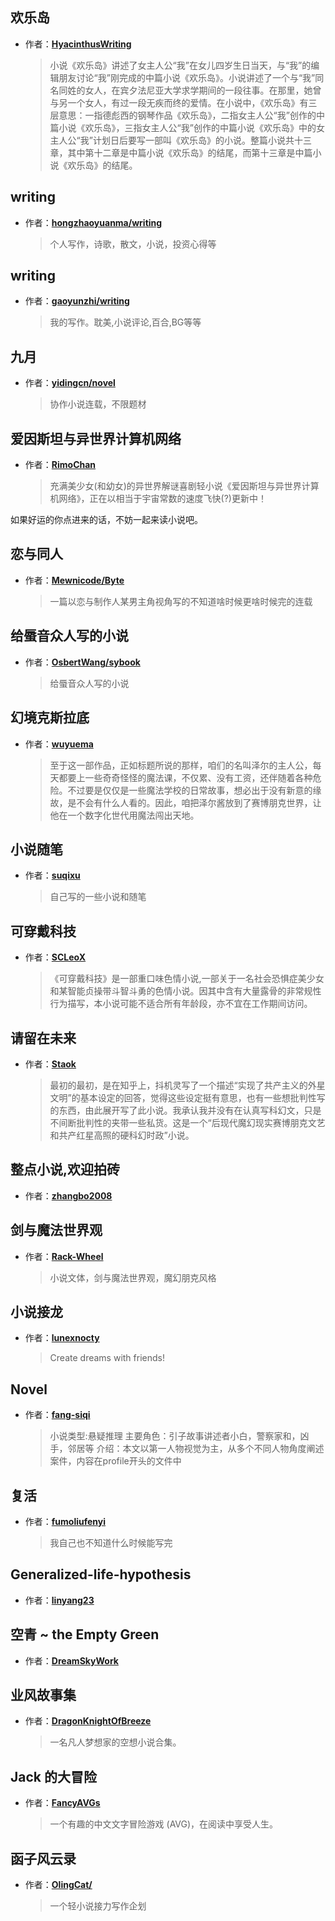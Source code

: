 ## 欢乐岛

- 作者：**[HyacinthusWriting](https://github.com/HyacinthusWriting/L-isle-Joyeuse)**


    > 小说《欢乐岛》讲述了女主人公“我”在女儿四岁生日当天，与“我”的编辑朋友讨论“我”刚完成的中篇小说《欢乐岛》。小说讲述了一个与“我”同名同姓的女人，在宾夕法尼亚大学求学期间的一段往事。在那里，她曾与另一个女人，有过一段无疾而终的爱情。在小说中，《欢乐岛》有三层意思：一指德彪西的钢琴作品《欢乐岛》，二指女主人公“我”创作的中篇小说《欢乐岛》，三指女主人公“我”创作的中篇小说《欢乐岛》中的女主人公“我”计划日后要写一部叫《欢乐岛》的小说。整篇小说共十三章，其中第十二章是中篇小说《欢乐岛》的结尾，而第十三章是中篇小说《欢乐岛》的结尾。


## writing

- 作者：**[hongzhaoyuanma/writing](https://github.com/hongzhaoyuanma/writing)**

 

    > 个人写作，诗歌，散文，小说，投资心得等

## writing

- 作者：**[gaoyunzhi/writing](https://github.com/gaoyunzhi/writing)**

    > 我的写作。耽美,小说评论,百合,BG等等

## 九月

- 作者：**[yidingcn/novel](https://github.com/yidingcn/novel)**

 

    > 协作小说连载，不限题材

## 爱因斯坦与异世界计算机网络

- 作者：**[RimoChan](https://github.com/RimoChan/Einstein-and-The-Other-World-Computer-Network)**

 

    > 充满美少女(和幼女)的异世界解谜喜剧轻小说《爱因斯坦与异世界计算机网络》，正在以相当于宇宙常数的速度飞快(?)更新中！

如果好运的你点进来的话，不妨一起来读小说吧。

## 恋与同人

- 作者：**[Mewnicode/Byte](https://github.com/Mewnicode/Byte)**

 

    > 一篇以恋与制作人某男主角视角写的不知道啥时候更啥时候完的连载

## 给蜃音众人写的小说

- 作者：**[OsbertWang/sybook](https://github.com/OsbertWang/sybook)**

 

    > 给蜃音众人写的小说

## 幻境克斯拉底

- 作者：**[wuyuema](https://github.com/wuyuema/Zeul-has-to-continue-his-magic-lesson-today)**

 

    > 至于这一部作品，正如标题所说的那样，咱们的名叫泽尔的主人公，每天都要上一些奇奇怪怪的魔法课，不仅累、没有工资，还伴随着各种危险。不过要是仅仅是一些魔法学校的日常故事，想必出于没有新意的缘故，是不会有什么人看的。因此，咱把泽尔酱放到了赛博朋克世界，让他在一个数字化世代用魔法闯出天地。

## 小说随笔

- 作者：**[suqixu](https://github.com/suqixu/blog)**

 

    > 自己写的一些小说和随笔

## 可穿戴科技

- 作者：**[SCLeoX](https://github.com/SCLeoX/Wearable-Technology)**

 

    > 《可穿戴科技》是一部重口味色情小说,一部关于一名社会恐惧症美少女和某智能贞操带斗智斗勇的色情小说。因其中含有大量露骨的非常规性行为描写，本小说可能不适合所有年龄段，亦不宜在工作期间访问。

## 请留在未来

- 作者：**[Staok](https://github.com/Staok/Please-stay-in-the-future)**

 

    > 最初的最初，是在知乎上，抖机灵写了一个描述“实现了共产主义的外星文明”的基本设定的回答，觉得这些设定挺有意思，也有一些想批判性写的东西，由此展开写了此小说。我承认我并没有在认真写科幻文，只是不间断批判性的夹带一些私货。这是一个“后现代魔幻现实赛博朋克文艺和共产红星高照的硬科幻时政”小说。

## 整点小说,欢迎拍砖

- 作者：**[zhangbo2008](https://github.com/zhangbo2008/TryingWriteHorrorStory)**


## 剑与魔法世界观

- 作者：**[Rack-Wheel](https://github.com/Rack-Wheel/Project-Ortelius)**


    > 小说文体，剑与魔法世界观，魔幻朋克风格

## 小说接龙

- 作者：**[lunexnocty](https://github.com/lunexnocty/NovelChains)**


    > Create dreams with friends!


## Novel

- 作者：**[fang-siqi](https://github.com/fang-siqi/Novel)**


    > 小说类型:悬疑推理
      主要角色：引子故事讲述者小白，警察家和，凶手，邻居等
      介绍：本文以第一人物视觉为主，从多个不同人物角度阐述案件，内容在profile开头的文件中


## 复活

- 作者：**[fumoliufenyi](https://github.com/fumoliufenyi/fuhuo)**


    > 我自己也不知道什么时候能写完


## Generalized-life-hypothesis

- 作者：**[linyang23](https://github.com/linyang23/Generalized-life-hypothesis)**


## 空青 ~ the Empty Green

- 作者：**[DreamSkyWork](https://github.com/DreamSkyWork/the-Empty-Green)**


## 业风故事集

- 作者：**[DragonKnightOfBreeze](https://github.com/DragonKnightOfBreeze/Kareeze-Stories)**
  
     
   > 一名凡人梦想家的空想小说合集。
   

## Jack 的大冒险

- 作者：**[FancyAVGs](https://github.com/FancyAVGs/Adventures-of-Jack)**
  
     
   > 一个有趣的中文文字冒险游戏 (AVG)，在阅读中享受人生。
   

## 函子风云录

- 作者：**[OlingCat/](https://github.com/OlingCat/functor-fantasy)**
  
     
   > 一个轻小说接力写作企划
   


